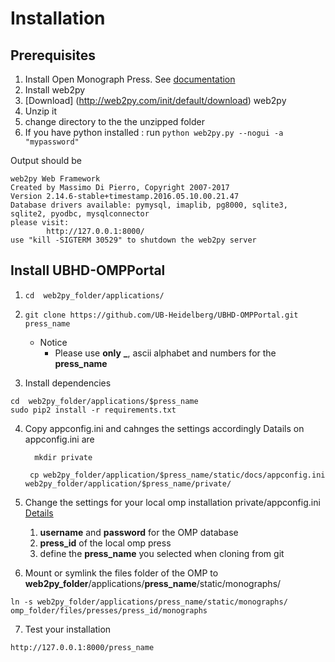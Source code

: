 # Installation

## Prerequisites
1. Install Open Monograph Press. See [documentation](http://pkp.sfu.ca/omp/README)
2. Install web2py
1. [Download] (http://web2py.com/init/default/download) web2py
2. Unzip it
3. change directory to the the unzipped folder
4. If you have python installed : run ```python web2py.py --nogui -a "mypassword"```

Output should be 
```
web2py Web Framework
Created by Massimo Di Pierro, Copyright 2007-2017
Version 2.14.6-stable+timestamp.2016.05.10.00.21.47
Database drivers available: pymysql, imaplib, pg8000, sqlite3, sqlite2, pyodbc, mysqlconnector
please visit:
        http://127.0.0.1:8000/
use "kill -SIGTERM 30529" to shutdown the web2py server

```


## Install UBHD-OMPPortal
1. ```cd  web2py_folder/applications/```

2. ```git clone https://github.com/UB-Heidelberg/UBHD-OMPPortal.git press_name```
    - Notice
        - Please  use  **only** **_**, ascii alphabet and numbers for the  **press_name** 
     
3. Install dependencies
```
cd  web2py_folder/applications/$press_name
sudo pip2 install -r requirements.txt
```     

4. Copy appconfig.ini and cahnges the settings accordingly Datails on appconfig.ini are

    ```   mkdir private ```

    ```  cp web2py_folder/application/$press_name/static/docs/appconfig.ini   web2py_folder/application/$press_name/private/     ```

5. Change the settings for your local omp installation private/appconfig.ini   [Details](https://github.com/UB-Heidelberg/UBHD-OMPPortal/blob/categories/static/docs/APPCONFIG.md)
    1. **username** and **password** for the OMP database
    2. **press_id** of the local omp press
    3. define the **press_name** you selected when cloning from git

6. Mount or symlink the files folder of the OMP  to **web2py_folder**/applications/**press_name**/static/monographs/

```
ln -s web2py_folder/applications/press_name/static/monographs/ omp_folder/files/presses/press_id/monographs
```
7. Test your installation
```
http://127.0.0.1:8000/press_name
```


  
 
